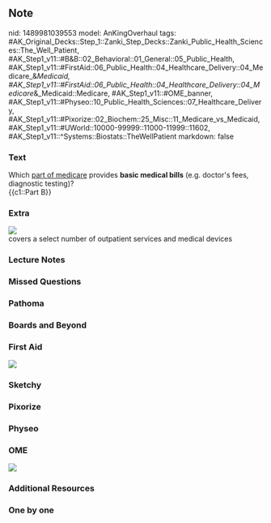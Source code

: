 ## Note
nid: 1489981039553
model: AnKingOverhaul
tags: #AK_Original_Decks::Step_1::Zanki_Step_Decks::Zanki_Public_Health_Sciences::The_Well_Patient, #AK_Step1_v11::#B&B::02_Behavioral::01_General::05_Public_Health, #AK_Step1_v11::#FirstAid::06_Public_Health::04_Healthcare_Delivery::04_Medicare_&_Medicaid, #AK_Step1_v11::#FirstAid::06_Public_Health::04_Healthcare_Delivery::04_Medicare_&_Medicaid::Medicare, #AK_Step1_v11::#OME_banner, #AK_Step1_v11::#Physeo::10_Public_Health_Sciences::07_Healthcare_Delivery, #AK_Step1_v11::#Pixorize::02_Biochem::25_Misc::11_Medicare_vs_Medicaid, #AK_Step1_v11::#UWorld::10000-99999::11000-11999::11602, #AK_Step1_v11::^Systems::Biostats::TheWellPatient
markdown: false

### Text
<div>
  Which <u>part of medicare</u> provides <b>basic medical bills</b>
  (e.g. doctor's fees, diagnostic testing)?
</div>
<div>
  {{c1::Part B}}
</div>

### Extra
<img src="paste-340423402848438.jpg">
<div>
  covers a select number of outpatient services and medical devices
</div>

### Lecture Notes


### Missed Questions


### Pathoma


### Boards and Beyond


### First Aid
<img src="tmpPKGP_8.png">

### Sketchy


### Pixorize


### Physeo


### OME
<div class="ome-widget">
  <a href="https://onlinemeded.org?ref=anki"><img src=
  "_OME_AnkiFlashcards_General_7.png"></a>
</div>

### Additional Resources


### One by one

